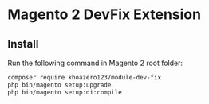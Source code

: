# Magento 2 DevFix Extension

## Install

Run the following command in Magento 2 root folder:

``` sh
composer require khoazero123/module-dev-fix
php bin/magento setup:upgrade
php bin/magento setup:di:compile
```
